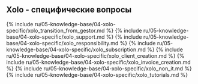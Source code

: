## Xolo - специфические вопросы

{% include ru/05-knowledge-base/04-xolo-specific/xolo_transition_from_gestor.md %}
{% include ru/05-knowledge-base/04-xolo-specific/xolo_support.md %}
{% include ru/05-knowledge-base/04-xolo-specific/xolo_responsibility.md %}
{% include ru/05-knowledge-base/04-xolo-specific/xolo_subscription.md %}
{% include ru/05-knowledge-base/04-xolo-specific/xolo_client_creation.md %}
{% include ru/05-knowledge-base/04-xolo-specific/xolo_invoice_creation.md %}
{% include ru/05-knowledge-base/04-xolo-specific/xolo_non_it.md %}
{% include ru/05-knowledge-base/04-xolo-specific/xolo_tutorials.md %}
